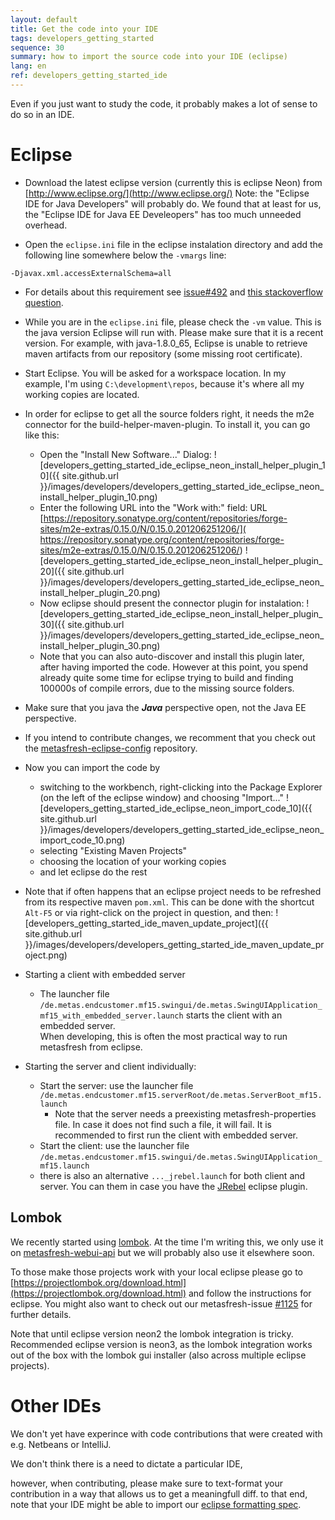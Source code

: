 ```yaml
---
layout: default
title: Get the code into your IDE
tags: developers_getting_started
sequence: 30
summary: how to import the source code into your IDE (eclipse)
lang: en
ref: developers_getting_started_ide
---
```


Even if you just want to study the code, it probably makes a lot of sense to do so in an IDE.

# Eclipse

* Download the latest eclipse version (currently this is eclipse Neon) from [http://www.eclipse.org/](http://www.eclipse.org/)
Note: the "Eclipse IDE for Java Developers" will probably do. We found that at least for us, the "Eclipse IDE for Java EE Develeopers" has too much unneeded overhead.

* Open the `eclipse.ini` file in the eclipse instalation directory and add the following line somewhere below the `-vmargs` line:
```
-Djavax.xml.accessExternalSchema=all
```
  * For details about this requirement see [issue#492](https://github.com/metasfresh/metasfresh/issues/492) and [this stackoverflow question](http://stackoverflow.com/questions/34340115/is-there-a-generic-way-to-set-d-arguments-from-within-a-pom-xml).
* While you are in the `eclipse.ini` file, please check the `-vm` value. This is the java version Eclipse will run with. Please make sure that it is a recent version. For example, with java-1.8.0_65, Eclipse is unable to retrieve maven artifacts from our repository (some missing root certificate).
* Start Eclipse. You will be asked for a workspace location. In my example, I'm using `C:\development\repos`, because it's where all my working copies are located.
* In order for eclipse to get all the source folders right, it needs the m2e connector for the build-helper-maven-plugin. To install it, you can go like this:
  - Open the "Install New Software..." Dialog:
![developers_getting_started_ide_eclipse_neon_install_helper_plugin_10]({{ site.github.url }}/images/developers/developers_getting_started_ide_eclipse_neon_install_helper_plugin_10.png)
  - Enter the following URL into the "Work with:" field: URL [https://repository.sonatype.org/content/repositories/forge-sites/m2e-extras/0.15.0/N/0.15.0.201206251206/]( https://repository.sonatype.org/content/repositories/forge-sites/m2e-extras/0.15.0/N/0.15.0.201206251206/)
![developers_getting_started_ide_eclipse_neon_install_helper_plugin_20]({{ site.github.url }}/images/developers/developers_getting_started_ide_eclipse_neon_install_helper_plugin_20.png)
  - Now eclipse should present the connector plugin for instalation:
![developers_getting_started_ide_eclipse_neon_install_helper_plugin_30]({{ site.github.url }}/images/developers/developers_getting_started_ide_eclipse_neon_install_helper_plugin_30.png)
  - Note that you can also auto-discover and install this plugin later, after having imported the code. However at this point, you spend already quite some time for eclipse trying to build and finding 100000s of compile errors, due to the missing source folders.
* Make sure that you java the ***Java*** perspective open, not the Java EE perspective.
* If you intend to contribute changes, we recomment that you check out the [metasfresh-eclipse-config](https://github.com/metasfresh/metasfresh-eclipse-config) repository.
* Now you can import the code by
  - switching to the workbench, right-clicking into the Package Explorer (on the left of the eclipse window) and choosing "Import..."
![developers_getting_started_ide_eclipse_neon_import_code_10]({{ site.github.url }}/images/developers/developers_getting_started_ide_eclipse_neon_import_code_10.png)
  - selecting "Existing Maven Projects"
  - choosing the location of your working copies
  - and let eclipse do the rest

* Note that if often happens that an eclipse project needs to be refreshed from its respective maven `pom.xml`. This can be done with the shortcut `Alt-F5` or via right-click on the project in question, and then:
![developers_getting_started_ide_maven_update_project]({{ site.github.url }}/images/developers/developers_getting_started_ide_maven_update_project.png)

* Starting a client with embedded server
  - The launcher file `/de.metas.endcustomer.mf15.swingui/de.metas.SwingUIApplication_mf15_with_embedded_server.launch` starts the client with an embedded server.<br>When developing, this is often the most practical way to run metasfresh from eclipse.

* Starting the server and client individually:
  - Start the server: use the launcher file `/de.metas.endcustomer.mf15.serverRoot/de.metas.ServerBoot_mf15.launch`
    * Note that the server needs a preexisting metasfresh-properties file. In case it does not find such a file, it will fail. It is recommended to first run the client with embedded server.
  - Start the client: use the launcher file `/de.metas.endcustomer.mf15.swingui/de.metas.SwingUIApplication_mf15.launch`
  - there is also an alternative  `..._jrebel.launch` for both client and server. You can them in case you have the [JRebel](http://zeroturnaround.com/software/jrebel/) eclipse plugin.


## Lombok

We recently started using [lombok](https://projectlombok.org/). At the time I'm writing this, we only use it on [metasfresh-webui-api](https://github.com/metasfresh/metasfresh-webui-api) but we will probably also use it elsewhere soon.

To those make those projects work with your local eclipse please go to [https://projectlombok.org/download.html](https://projectlombok.org/download.html) and follow the instructions for eclipse. You might also want to check out our metasfresh-issue [#1125](https://github.com/metasfresh/metasfresh/issues/1125) for further details.

Note that until eclipse version neon2 the lombok integration is tricky. Recommended eclipse version is neon3, as the lombok integration works out of the box with the lombok gui installer (also across multiple eclipse projects).

# Other IDEs

We don't yet have experince with code contributions that were created with e.g. Netbeans or IntelliJ.

We don't think there is a need to dictate a particular IDE,

however, when contributing, please make sure to text-format your contribution in a way that allows us to get a meaningfull diff.
to that end, note that your IDE might be able to import our [eclipse formatting spec](https://github.com/metasfresh/metasfresh-eclipse-config/blob/master/eclipse_metas_formatter.xml).
